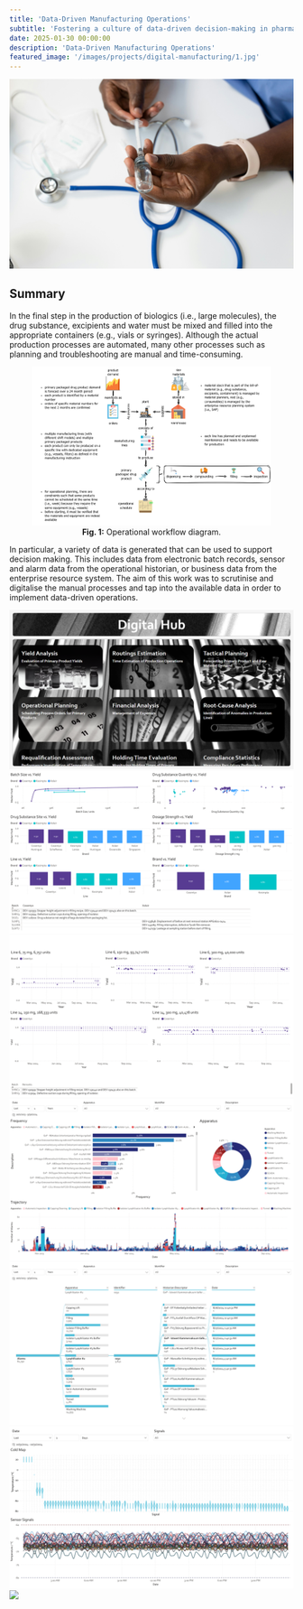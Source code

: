 ```yaml
---
title: 'Data-Driven Manufacturing Operations'
subtitle: 'Fostering a culture of data-driven decision-making in pharmaceutical manufacturing.'
date: 2025-01-30 00:00:00
description: 'Data-Driven Manufacturing Operations'
featured_image: '/images/projects/digital-manufacturing/1.jpg'
---
```


![](/images/projects/digital-manufacturing/1.jpg)

## Summary


In the final step in the production of biologics (i.e., large molecules), the drug substance, excipients and water must be mixed and filled into the appropriate containers (e.g., vials or syringes). Although the actual production processes are automated, many other processes such as planning and troubleshooting are manual and time-consuming.

<center>
<figure>
<img src="/images/projects/digital-manufacturing/schema.png" width="800">
<figcaption><b>Fig. 1:</b> Operational workflow diagram.</figcaption>
</figure>
</center>

In particular, a variety of data is generated that can be used to support decision making. This includes data from electronic batch records, sensor and alarm data from the operational historian, or business data from the enterprise resource system. The aim of this work was to scrutinise and digitalise the manual processes and tap into the available data in order to implement data-driven operations.

<div class="gallery" data-columns="2">
    <img src="/images/projects/digital-manufacturing/digital_hub.png">
	<img src="/images/projects/digital-manufacturing/yields.pdf">
    <img src="/images/projects/digital-manufacturing/yields_1.pdf">
    <img src="/images/projects/digital-manufacturing/root_cause_analysis_1.pdf">
    <img src="/images/projects/digital-manufacturing/root_cause_analysis_2.pdf">
    <img src="/images/projects/digital-manufacturing/requalificiation_assessment.pdf">
    <img src="/images/projects/digital-manufacturing/requalificiation_assessment_1.pdf">
</div>